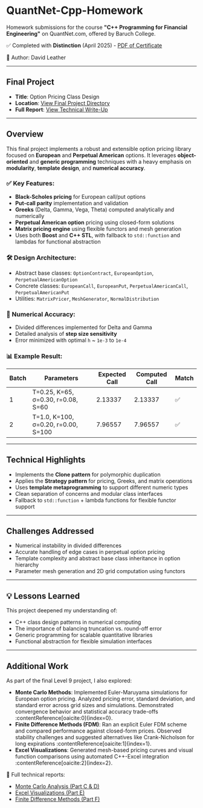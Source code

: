 # QuantNet-Cpp-Homework

Homework submissions for the course **"C++ Programming for Financial Engineering"** on QuantNet.com, offered by Baruch College.

✅ Completed with **Distinction** (April 2025) - [PDF of Certificate](quantnet_c++_cert.pdf)

📘 Author: David Leather

---

## Final Project
- **Title**: Option Pricing Class Design  
- **Location**: [View Final Project Directory](Level%209/9.ab/9.ab)  
- **Full Report**: [View Technical Write-Up](Level%209/9.ab/readme.pdf)

---

## Overview

This final project implements a robust and extensible option pricing library focused on **European** and **Perpetual American** options. It leverages **object-oriented** and **generic programming** techniques with a heavy emphasis on **modularity**, **template design**, and **numerical accuracy**.

### ✅ Key Features:
- **Black-Scholes pricing** for European call/put options
- **Put-call parity** implementation and validation
- **Greeks** (Delta, Gamma, Vega, Theta) computed analytically and numerically
- **Perpetual American option** pricing using closed-form solutions
- **Matrix pricing engine** using flexible functors and mesh generation
- Uses both **Boost** and **C++ STL**, with fallback to `std::function` and lambdas for functional abstraction

### 🛠️ Design Architecture:
- Abstract base classes: `OptionContract`, `EuropeanOption`, `PerpetualAmericanOption`
- Concrete classes: `EuropeanCall`, `EuropeanPut`, `PerpetualAmericanCall`, `PerpetualAmericanPut`
- Utilities: `MatrixPricer`, `MeshGenerator`, `NormalDistribution`

### 🔬 Numerical Accuracy:
- Divided differences implemented for Delta and Gamma
- Detailed analysis of **step size sensitivity**
- Error minimized with optimal `h` ~ `1e-3` to `1e-4`

### 📊 Example Result:
| Batch | Parameters | Expected Call | Computed Call | Match |
|-------|------------|---------------|----------------|--------|
| 1 | T=0.25, K=65, σ=0.30, r=0.08, S=60 | 2.13337 | 2.13337 | ✅ |
| 2 | T=1.0, K=100, σ=0.20, r=0.00, S=100 | 7.96557 | 7.96557 | ✅ |

---

## Technical Highlights

- Implements the **Clone pattern** for polymorphic duplication
- Applies the **Strategy pattern** for pricing, Greeks, and matrix operations
- Uses **template metaprogramming** to support different numeric types
- Clean separation of concerns and modular class interfaces
- Fallback to `std::function` + lambda functions for flexible functor support

---

## Challenges Addressed

- Numerical instability in divided differences
- Accurate handling of edge cases in perpetual option pricing
- Template complexity and abstract base class inheritance in option hierarchy
- Parameter mesh generation and 2D grid computation using functors

---

## 💡 Lessons Learned

This project deepened my understanding of:
- C++ class design patterns in numerical computing
- The importance of balancing truncation vs. round-off error
- Generic programming for scalable quantitative libraries
- Functional abstraction for flexible simulation interfaces

---

## Additional Work

As part of the final Level 9 project, I also explored:

- **Monte Carlo Methods**: Implemented Euler-Maruyama simulations for European option pricing. Analyzed pricing error, standard deviation, and standard error across grid sizes and simulations. Demonstrated convergence behavior and statistical accuracy trade-offs :contentReference[oaicite:0]{index=0}.
- **Finite Difference Methods (FDM)**: Ran an explicit Euler FDM scheme and compared performance against closed-form prices. Observed stability challenges and suggested alternatives like Crank-Nicholson for long expirations :contentReference[oaicite:1]{index=1}.
- **Excel Visualizations**: Generated mesh-based pricing curves and visual function comparisons using automated C++-Excel integration :contentReference[oaicite:2]{index=2}.

📄 Full technical reports:
- [Monte Carlo Analysis (Part C & D)](Level%209/Level_9_HW_Part_C_D.pdf)
- [Excel Visualizations (Part E)](Level%209/9.e/Level_9_HW_Part_E.pdf)
- [Finite Difference Methods (Part F)](Level%209/9.f/Level_9_HW_Part_F.pdf)
